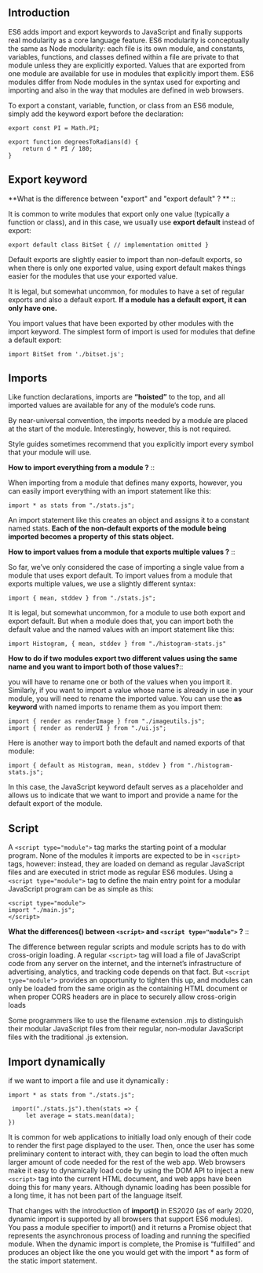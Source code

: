 
## Introduction 

ES6 adds import and export keywords to JavaScript and finally supports real modularity as a core language feature. ES6 modularity is conceptually the same as Node modularity: each file is its own module, and constants, variables, functions, and classes defined within a file are private to that module unless they are explicitly exported. Values that are exported from one module are available for use in modules that explicitly import them. ES6 modules differ from Node modules in the syntax used for exporting and importing and also in the way that modules are defined in web browsers.

To export a constant, variable, function, or class from an ES6 module, simply add the keyword export before the declaration: 
```
export const PI = Math.PI; 

export function degreesToRadians(d) { 
	return d * PI / 180; 
}
```

## Export keyword 

<!-- basicblock-start oid="ObsO6SCXd7HqGTYHOcin04dt" -->
**What is the difference between "export" and "export default" ? ** ::

It is common to write modules that export only one value (typically a function or class), and in this case, we usually use **export default** instead of export:

```
export default class BitSet { // implementation omitted } 
```

Default exports are slightly easier to import than non-default exports, so when there is only one exported value, using export default makes things easier for the modules that use your exported value. 

It is legal, but somewhat uncommon, for modules to have a set of regular exports and also a default export. **If a module has a default export, it can only have one.**
<!-- basicblock-end -->

You import values that have been exported by other modules with the import keyword. The simplest form of import is used for modules that define a default export: 

```
import BitSet from './bitset.js'; 
```

## Imports

Like function declarations, imports are **“hoisted”** to the top, and all imported values are available for any of the module’s code runs.

By near-universal convention, the imports needed by a module are placed at the start of the module. Interestingly, however, this is not required.

Style guides sometimes recommend that you explicitly import every symbol that your module will use. 

<!-- basicblock-start oid="ObspQV3LTLvz7Jsi315mz6wG" -->
**How to import everything from a module ?** ::

When importing from a module that defines many exports, however, you can easily import everything with an import statement like this: 

```
import * as stats from "./stats.js"; 
```

An import statement like this creates an object and assigns it to a constant named stats. **Each of the non-default exports of the module being imported becomes a property of this stats object.** 
<!-- basicblock-end -->

<!-- basicblock-start oid="ObsnnkPzpqOK5lqUlXz5UMuC" -->
**How to import values from a module that exports multiple values ?** ::

So far, we’ve only considered the case of importing a single value from a module that uses export default. To import values from a module that exports multiple values, we use a slightly different syntax: 

```
import { mean, stddev } from "./stats.js";
```

It is legal, but somewhat uncommon, for a module to use both export and export default. But when a module does that, you can import both the default value and the named values with an import statement like this: 

```
import Histogram, { mean, stddev } from "./histogram-stats.js" 
```
<!-- basicblock-end -->

<!-- basicblock-start oid="ObsfKFUaDBNmX1gmBquPkI2u" -->
**How to do if two modules export two different values using the same name and you want to import both of those values?**::

you will have to rename one or both of the values when you import it. Similarly, if you want to import a value whose name is already in use in your module, you will need to rename the imported value. You can use the **as keyword** with named imports to rename them as you import them: 

```
import { render as renderImage } from "./imageutils.js"; 
import { render as renderUI } from "./ui.js";
```

Here is another way to import both the default and named exports of that module:

```
import { default as Histogram, mean, stddev } from "./histogram-stats.js"; 
```

In this case, the JavaScript keyword default serves as a placeholder and allows us to indicate that we want to import and provide a name for the default export of the module.
<!-- basicblock-end -->

## Script

A ```<script type="module">``` tag marks the starting point of a modular program. None of the modules it imports are expected to be in ```<script>``` tags, however: instead, they are loaded on demand as regular JavaScript files and are executed in strict mode as regular ES6 modules. Using a ```<script type="module">``` tag to define the main entry point for a modular JavaScript program can be as simple as this: 

```
<script type="module">
import "./main.js";
</script>
``` 

<!-- basicblock-start oid="ObsRQtTLsU6wQklCFUMIA1Kj" -->
**What the differences() between ```<script>``` and  ```<script type="module">``` ?** ::

The difference between regular scripts and module scripts has to do with cross-origin loading. A regular ```<script>``` tag will load a file of JavaScript code from any server on the internet, and the internet’s infrastructure of advertising, analytics, and tracking code depends on that fact. But ```<script type="module">``` provides an opportunity to tighten this up, and modules can only be loaded from the same origin as the containing HTML document or when proper CORS headers are in place to securely allow cross-origin loads 

Some programmers like to use the filename extension .mjs to distinguish their modular JavaScript files from their regular, non-modular JavaScript files with the traditional .js extension.
<!-- basicblock-end -->

## Import dynamically

if we want to import a file and use it dynamically
:
```
import * as stats from "./stats.js";

 import("./stats.js").then(stats => { 
	 let average = stats.mean(data); 
}) 
```

It is common for web applications to initially load only enough of their code to render the first page displayed to the user. Then, once the user has some preliminary content to interact with, they can begin to load the often much larger amount of code needed for the rest of the web app. Web browsers make it easy to dynamically load code by using the DOM API to inject a new ```<script>``` tag into the current HTML document, and web apps have been doing this for many years. Although dynamic loading has been possible for a long time, it has not been part of the language itself. 

That changes with the introduction of **import()** in ES2020 (as of early 2020, dynamic import is supported by all browsers that support ES6 modules). You pass a module specifier to import() and it returns a Promise object that represents the asynchronous process of loading and running the specified module. When the dynamic import is complete, the Promise is “fulfilled” and produces an object like the one you would get with the import * as form of the static import statement.

